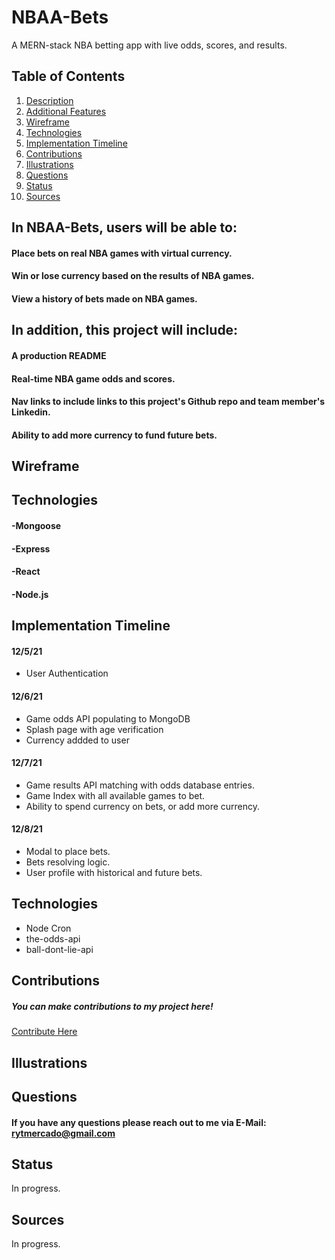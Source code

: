 # NBAA-Bets
A MERN-stack NBA betting app with live odds, scores, and results.

## Table of Contents
1. [Description](#description)
2. [Additional Features](#installation)
3. [Wireframe](#wireframe)
4. [Technologies](#technologies)
5. [Implementation Timeline](#implementation-timeline)
6. [Contributions](#contributions)
7. [Illustrations](#illustrations)
8. [Questions](#questions)
9. [Status](#status)
10. [Sources](#sources)

## In NBAA-Bets, users will be able to: <a name="description"></a>
#### Place bets on real NBA games with virtual currency.
#### Win or lose currency based on the results of NBA games.
#### View a history of bets made on NBA games.

## In addition, this project will include: <a name="description"></a>
#### A production README
#### Real-time NBA game odds and scores.
#### Nav links to include links to this project's Github repo and team member's Linkedin.
#### Ability to add more currency to fund future bets.

## Wireframe

## Technologies <a name="technologies"></a>
#### -Mongoose
#### -Express
#### -React
#### -Node.js

## Implementation Timeline <a name="implementation-timeline"></a>
#### 12/5/21
 * User Authentication
#### 12/6/21
 * Game odds API populating to MongoDB
 * Splash page with age verification
 * Currency addded to user
#### 12/7/21
 * Game results API matching with odds database entries.
 * Game Index with all available games to bet.
 * Ability to spend currency on bets, or add more currency.
#### 12/8/21
 * Modal to place bets.
 * Bets resolving logic.
 * User profile with historical and future bets.

## Technologies <a name="technologies"></a>
 * Node Cron
 * the-odds-api
 * ball-dont-lie-api
## Contributions <a name="contributions"></a>
##### You can make contributions to my project here! 
 <a href="https://github.com/rytmercado">Contribute Here</a>
## Illustrations <a name="illustrations"></a>

## Questions <a name="questions"></a>
#### If you have any questions please reach out to me via E-Mail: rytmercado@gmail.com
## Status <a name="status"></a>
In progress.
## Sources <a name="sources"></a>
In progress.
